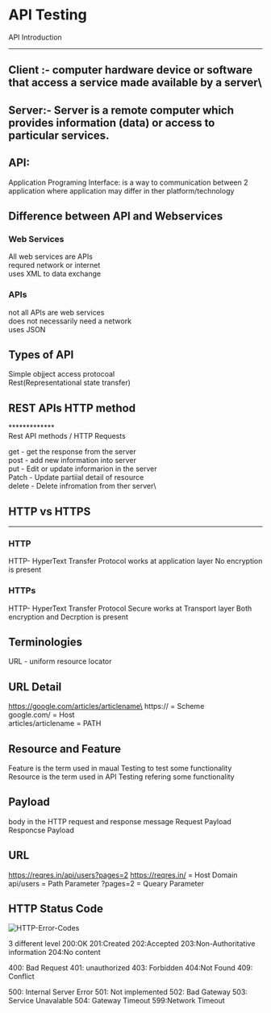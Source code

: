 # API Testing
API Introduction
**************************

## Client :- computer hardware device or software that access a service made available by a server\
## Server:- Server is a remote computer which provides information (data) or access to particular services.

## API:
Application Programing Interface: is a way to communication between 2 application where application may differ in ther platform/technology

## Difference between API and Webservices
### Web Services
All web services are APIs\
requred network or internet\
uses XML to data exchange

### APIs
not all APIs are web services\
does not necessarily need a network\
uses JSON


## Types of API
Simple objject access protocoal\
Rest(Representational state transfer)

## REST APIs HTTP method
*************\
Rest API methods / HTTP Requests

get - get the response from the server\
post - add new information into server \
put - Edit or update informarion in the server\
Patch -  Update partiial detail of resource\
delete - Delete infromation from ther server\

## HTTP vs HTTPS
*****************
### HTTP
HTTP- HyperText Transfer Protocol
works at application layer
No encryption is present

### HTTPs
HTTP- HyperText Transfer Protocol Secure
works at Transport layer
Both encryption and Decrption is present


## Terminologies
URL - uniform resource locator

## URL Detail
https://google.com/articles/articlename\
https:// = Scheme\
google.com/ = Host\
articles/articlename = PATH

## Resource and Feature
Feature is the term used in maual Testing to test some functionality
Resource is the term used in API Testing refering some functionality

## Payload
body in the HTTP request and response message
Request Payload 
Responcse Payload

## URL  
https://reqres.in/api/users?pages=2
https://reqres.in/ = Host Domain
api/users = Path Parameter
?pages=2 = Queary Parameter


## HTTP Status Code
![HTTP-Error-Codes](https://github.com/Sachinnayak0712/API-Testing/assets/66566069/4783246f-3158-486b-bc0e-b0fc4ed5031b)

3 different level
200:OK
201:Created
202:Accepted
203:Non-Authoritative information
204:No content

400: Bad Request
401: unauthorized
403: Forbidden
404:Not Found
409: Conflict

500: Internal Server Error
501: Not implemented
502: Bad Gateway
503: Service Unavalable
504: Gateway Timeout
599:Network Timeout
